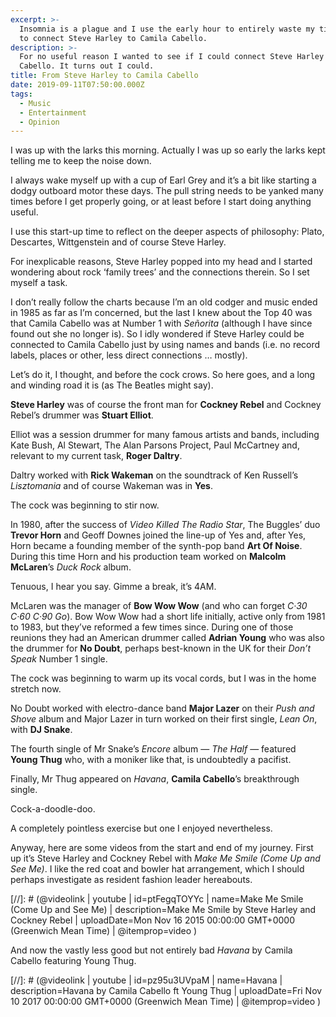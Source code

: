 ```yaml
---
excerpt: >-
  Insomnia is a plague and I use the early hour to entirely waste my time trying
  to connect Steve Harley to Camila Cabello.
description: >-
  For no useful reason I wanted to see if I could connect Steve Harley to Camila
  Cabello. It turns out I could.
title: From Steve Harley to Camila Cabello
date: 2019-09-11T07:50:00.000Z
tags:
  - Music
  - Entertainment
  - Opinion
---
```

I was up with the larks this morning. Actually I was up so early the larks kept telling me to keep the noise down.

I always wake myself up with a cup of Earl Grey and it’s a bit like starting a dodgy outboard motor these days. The pull string needs to be yanked many times before I get properly going, or at least before I start doing anything useful.

I use this start-up time to reflect on the deeper aspects of philosophy: Plato, Descartes, Wittgenstein and of course Steve Harley.

For inexplicable reasons, Steve Harley popped into my head and I started wondering about rock ‘family trees’ and the connections therein. So I set myself a task. 

I don’t really follow the charts because I’m an old codger and music ended in 1985 as far as I’m concerned, but the last I knew about the Top 40 was that Camila Cabello was at Number 1 with _Señorita_ (although I have since found out she no longer is). So I idly wondered if Steve Harley could be connected to Camila Cabello just by using names and bands (i.e. no record labels, places or other, less direct connections … mostly).

Let’s do it, I thought, and before the cock crows. So here goes, and a long and winding road it is (as The Beatles might say).

**Steve Harley** was of course the front man for **Cockney Rebel** and Cockney Rebel’s drummer was **Stuart Elliot**.

Elliot was a session drummer for many famous artists and bands, including Kate Bush, Al Stewart, The Alan Parsons Project, Paul McCartney and, relevant to my current task, **Roger Daltry**.

Daltry worked with **Rick Wakeman** on the soundtrack of Ken Russell’s _Lisztomania_ and of course Wakeman was in **Yes**. 

The cock was beginning to stir now.

In 1980, after the success of _Video Killed The Radio Star_, The Buggles’ duo **Trevor Horn** and Geoff Downes joined the line-up of Yes and, after Yes, Horn became a founding member of the synth-pop band **Art Of Noise**.  During this time Horn and his production team worked on **Malcolm McLaren**’s _Duck Rock_ album.

Tenuous, I hear you say. Gimme a break, it’s 4AM.

McLaren was the manager of **Bow Wow Wow** (and who can forget _C·30 C·60 C·90 Go_). Bow Wow Wow had a short life initially, active only from 1981 to 1983, but they’ve reformed a few times since. During one of those reunions they had an American drummer called **Adrian Young** who was also the drummer for **No Doubt**, perhaps best-known in the UK for their _Don’t Speak_ Number 1 single.

The cock was beginning to warm up its vocal cords, but I was in the home stretch now. 

No Doubt worked with electro-dance band **Major Lazer** on their _Push and Shove_ album and Major Lazer in turn worked on their first single, _Lean On_, with **DJ Snake**.

The fourth single of Mr Snake’s _Encore_ album — _The Half_ — featured **Young Thug** who, with a moniker like that, is undoubtedly a pacifist.

Finally, Mr Thug appeared on _Havana_, **Camila Cabello**’s breakthrough single.

Cock-a-doodle-doo.

A completely pointless exercise but one I enjoyed nevertheless.

Anyway, here are some videos from the start and end of my journey. First up it’s Steve Harley and Cockney Rebel with _Make Me Smile (Come Up and See Me)_. I like the red coat and bowler hat arrangement, which I should perhaps investigate as resident fashion leader hereabouts.

[//]: # (@videolink | youtube | id=ptFegqTOYYc | name=Make Me Smile (Come Up and See Me) | description=Make Me Smile by Steve Harley and Cockney Rebel | uploadDate=Mon Nov 16 2015 00:00:00 GMT+0000 (Greenwich Mean Time) | @itemprop=video )

And now the vastly less good but not entirely bad _Havana_ by Camila Cabello featuring Young Thug.

[//]: # (@videolink | youtube | id=pz95u3UVpaM | name=Havana | description=Havana by Camila Cabello ft Young Thug | uploadDate=Fri Nov 10 2017 00:00:00 GMT+0000 (Greenwich Mean Time) | @itemprop=video )

